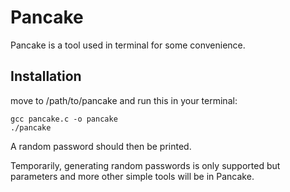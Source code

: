 <h1>Pancake</h1>
<p>Pancake is a tool used in terminal for some convenience.</p>

<h2>Installation</h1>
<p>move to /path/to/pancake and run this in your terminal: </p>

    gcc pancake.c -o pancake
    ./pancake

<p> A random password should then be printed.</p>
<p>Temporarily, generating random passwords is only supported but parameters and more other simple tools will be in Pancake.</p>